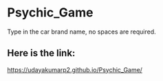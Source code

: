 # Psychic_Game
Type in the car brand name, no spaces are required. 

## Here is the link:
https://udayakumarp2.github.io/Psychic_Game/
